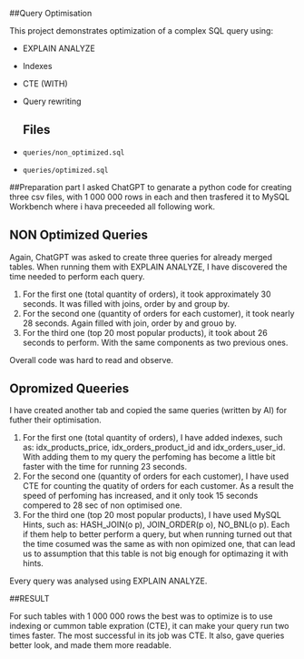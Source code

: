##Query Optimisation 

This project demonstrates optimization of a complex SQL query using:
- EXPLAIN ANALYZE
- Indexes
- CTE (WITH)
- Query rewriting

  ## Files
- `queries/non_optimized.sql`
- `queries/optimized.sql`

##Preparation part
I asked ChatGPT to genarate a python code for creating three csv files, with 1 000 000 rows in each and then trasfered it to MySQL Workbench where i hava preceeded all following work.

## NON Optimized Queries
Again, ChatGPT was asked to create three queries for already merged tables.
When running them with EXPLAIN ANALYZE, I have discovered the time needed to perform each query.
1. For the first one (total quantity of orders), it took approximately 30 seconds. It was filled with joins, order by and group by.
2. For the second one (quantity of orders for each customer), it took nearly 28 seconds. Again filled with join, order by and grouo by.
3. For the third one (top 20 most popular products), it took about 26 seconds to perform. With the same components as two previous ones.

 Overall code was hard to read and observe.

 ## Opromized Queeries
I have created another tab and copied the same queries (written by AI) for futher their optimisation.
1. For the first one (total quantity of orders), I have added indexes, such as: idx_products_price, idx_orders_product_id and idx_orders_user_id. With adding them to my query the perfoming has become a little bit faster with the time for running 23 seconds.
2. For the second one (quantity of orders for each customer), I have used CTE for counting the quatity of orders for each customer. As a result the speed of perfoming has increased, and it only took 15 seconds compered to 28 sec of non optimised one.
3. For the third one (top 20 most popular products), I have used MySQL Hints, such as: HASH_JOIN(o p), JOIN_ORDER(p o), NO_BNL(o p). Each if them help to better perform a query, but when running turned out that the time cosumed was the same as with non opimized one, that can lead us to assumption that this table is not big enough for optimazing it with hints.

 Every query was analysed using EXPLAIN ANALYZE. 

##RESULT

For such tables with 1 000 000 rows the best was to optimize is to use indexing or cummon table expration (CTE), it can make your query run two times faster. The most successful in its job was CTE.
It also, gave queries better look, and made them more readable.
